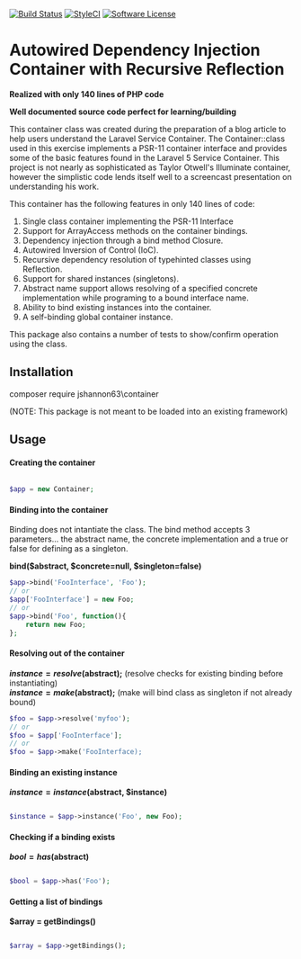 [![Build Status](https://travis-ci.org/jshannon63/container.svg?branch=master)](https://travis-ci.org/jshannon63/container)
[![StyleCI](https://styleci.io/repos/104802764/shield?branch=master)](https://styleci.io/repos/104802764)
[![Software License](https://img.shields.io/badge/license-MIT-brightgreen.svg?style=flat-square)](LICENSE.md)


# Autowired Dependency Injection Container with Recursive Reflection 
  
  __Realized with only 140 lines of PHP code__
  
  __Well documented source code perfect for learning/building__


This container class was created during the preparation of a blog article to help users understand the 
Laravel Service Container. The Container::class used in this exercise implements a PSR-11 container interface 
and provides some of the basic features found in the Laravel 5 Service Container. This project is not 
nearly as sophisticated as Taylor Otwell's Illuminate container, however the simplistic code lends itself well to a 
screencast presentation on understanding his work.

This container has the following features in only 140 lines of code:  

1. Single class container implementing the PSR-11 Interface
2. Support for ArrayAccess methods on the container bindings.
3. Dependency injection through a bind method Closure.
4. Autowired Inversion of Control (IoC).
5. Recursive dependency resolution of typehinted classes using Reflection.
6. Support for shared instances (singletons).
7. Abstract name support allows resolving of a specified concrete 
implementation while programing to a bound interface name.
8. Ability to bind existing instances into the container.
9. A self-binding global container instance.

This package also contains a number of tests to show/confirm operation using the class.

## Installation

composer require jshannon63\container  

(NOTE: This package is not meant to be loaded into an existing framework)  

## Usage


#### Creating the container
```php

$app = new Container;

```

#### Binding into the container
Binding does not intantiate the class. The bind method accepts 3 parameters... 
the abstract name, the concrete implementation and a true or false for defining as a singleton.

**bind($abstract, $concrete=null, $singleton=false)**

```php
$app->bind('FooInterface', 'Foo');
// or
$app['FooInterface'] = new Foo;
// or
$app->bind('Foo', function(){
    return new Foo;
};

```
#### Resolving out of the container
**$instance = resolve($abstract);**  (resolve checks for existing binding before instantiating)  
**$instance = make($abstract);**  (make will bind class as singleton if not already bound)
```php
$foo = $app->resolve('myfoo');
// or
$foo = $app['FooInterface']; 
// or
$foo = $app->make('FooInterface);
```

#### Binding an existing instance
**$instance = instance($abstract, $instance)**
```php

$instance = $app->instance('Foo', new Foo);

```  

#### Checking if a binding exists
**$bool = has($abstract)**
```php

$bool = $app->has('Foo');

```  

#### Getting a list of bindings
**$array = getBindings()**
```php

$array = $app->getBindings();

```  

